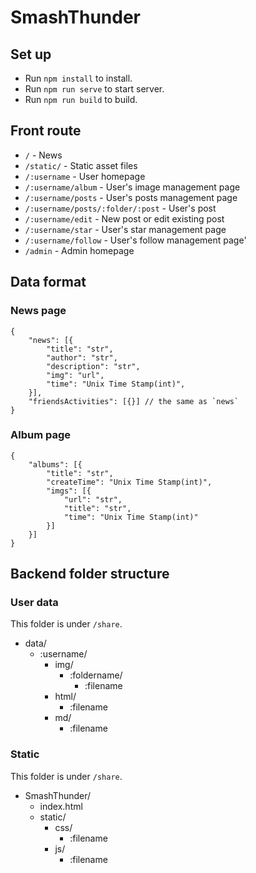 # SmashThunder

## Set up

- Run `npm install` to install.
- Run `npm run serve` to start server.
- Run `npm run build` to build.

## Front route

- `/` - News
- `/static/` - Static asset files
- `/:username` - User homepage
- `/:username/album` - User's image management page
- `/:username/posts` - User's posts management page
- `/:username/posts/:folder/:post` - User's post
- `/:username/edit` - New post or edit existing post
- `/:username/star` - User's star management page
- `/:username/follow` - User's follow management page'
- `/admin` - Admin homepage

## Data format

### News page

```jsonc
{
	"news": [{
		"title": "str",
		"author": "str",
		"description": "str",
		"img": "url",
		"time": "Unix Time Stamp(int)",
	}],
	"friendsActivities": [{}] // the same as `news`
}
```

### Album page

```jsonc
{
	"albums": [{
		"title": "str",
		"createTime": "Unix Time Stamp(int)",
		"imgs": [{
			"url": "str",
			"title": "str",
			"time": "Unix Time Stamp(int)"
		}]
	}]
}
```

## Backend folder structure

### User data

This folder is under `/share`.

- data/
  - :username/
    - img/
      - :foldername/
        - :filename
    - html/
      - :filename
    - md/
      - :filename

### Static

This folder is under `/share`.

- SmashThunder/
  - index.html
  - static/
    - css/
      - :filename
    - js/
      - :filename